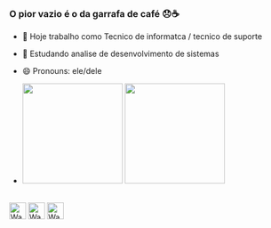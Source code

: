 ### O pior vazio é o da garrafa de café 😞☕

- 🔭 Hoje trabalho como Tecnico de informatca / tecnico de suporte
- 🌱 Estudando analise de desenvolvimento de sistemas
- 😄 Pronouns: ele/dele

- <div>
  <a href="https://github.com/Wandher"></a>
  <img height="180em" src="https://github-readme-stats.vercel.app/api?username=Wandher&show_icons=true&theme=dracula"/>
  <img height="180em" src="https://github-readme-stats.vercel.app/api/top-langs/?username=Wandher&show_icons=true&theme=dracula"/>
</div>
<div style="display: inline_block"><br>
    <img align="center" alt="Wan-Html5" height="30 width="40" src="https://cdn.jsdelivr.net/gh/devicons/devicon@latest/icons/html5/html5-original-wordmark.svg"/>
    <img align="center" alt="Wan-Css3" height="30 width="40" src="https://cdn.jsdelivr.net/gh/devicons/devicon@latest/icons/css3/css3-original-wordmark.svg"/>
    <img align="center" alt="Wan-Javascript" height="30 width="40" src="https://cdn.jsdelivr.net/gh/devicons/devicon@latest/icons/javascript/javascript-original.svg"/>
</div>
